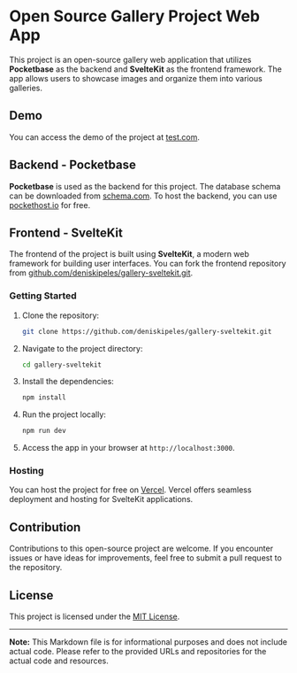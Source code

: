 

# Open Source Gallery Project Web App

This project is an open-source gallery web application that utilizes **Pocketbase** as the backend and **SvelteKit** as the frontend framework. The app allows users to showcase images and organize them into various galleries.

## Demo

You can access the demo of the project at [test.com](https://gallery-sveltekit.vercel.app).

## Backend - Pocketbase

**Pocketbase** is used as the backend for this project. The database schema can be downloaded from [schema.com](https://github.com/deniskipeles/gallery-sveltekit/blob/main/src/lib/pb_schema.json). To host the backend, you can use [pockethost.io](https://pockethost.io) for free.

## Frontend - SvelteKit

The frontend of the project is built using **SvelteKit**, a modern web framework for building user interfaces. You can fork the frontend repository from [github.com/deniskipeles/gallery-sveltekit.git](https://github.com/deniskipeles/gallery-sveltekit.git).

### Getting Started

1. Clone the repository:
   ```sh
   git clone https://github.com/deniskipeles/gallery-sveltekit.git
   ```

2. Navigate to the project directory:
   ```sh
   cd gallery-sveltekit
   ```

3. Install the dependencies:
   ```sh
   npm install
   ```

4. Run the project locally:
   ```sh
   npm run dev
   ```

5. Access the app in your browser at `http://localhost:3000`.

### Hosting

You can host the project for free on [Vercel](https://vercel.com). Vercel offers seamless deployment and hosting for SvelteKit applications.

## Contribution

Contributions to this open-source project are welcome. If you encounter issues or have ideas for improvements, feel free to submit a pull request to the repository.

## License

This project is licensed under the [MIT License](LICENSE).

---

**Note:** This Markdown file is for informational purposes and does not include actual code. Please refer to the provided URLs and repositories for the actual code and resources.

